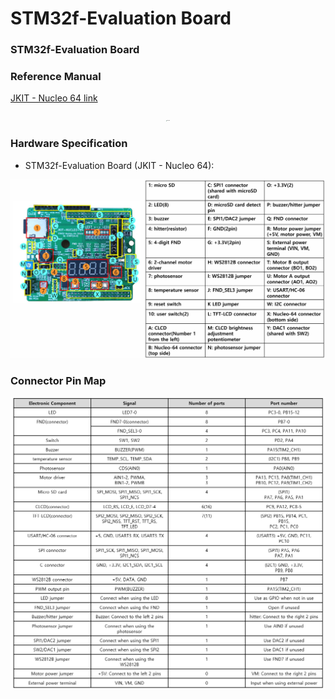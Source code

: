 # STM32f-Evaluation Board



### STM32f-Evaluation Board

### Reference Manual

[JKIT - Nucleo 64 link](https://www.devicemart.co.kr/goods/view?no=14123215&srsltid=AfmBOooT3zgaxGXZ_q0fvy4uZxHesTbwpqNprE6P3YXMk9V0EGoGrhLM)

<div style="text-align: center;">
    <img src="https://raw.githubusercontent.com/LeeJunjae1/EC_22000573/main/img/connect.jpg" 
         alt="Connection" style="zoom:7%;" />
</div>




### Hardware Specification

* STM32f-Evaluation Board (JKIT - Nucleo 64): 

![Hardware Specification](https://raw.githubusercontent.com/LeeJunjae1/EC_22000573/main/img/Spec.png)







### Connector Pin Map

![Connector Pin Map](https://raw.githubusercontent.com/LeeJunjae1/EC_22000573/main/img/eval2.png)

